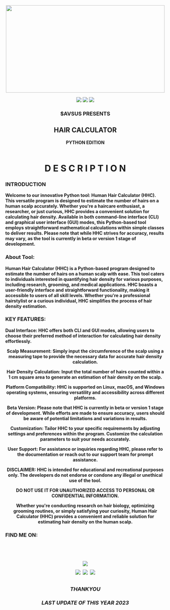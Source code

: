 <div align="center">
  <img border-radius: 15px src="https://cdn.dribbble.com/users/1370484/screenshots/5001113/3d_animated.gif" width="500" height="275"/>
  <p align="center">
  <img src="https://img.shields.io/badge/Version-1.0-red?style=for-the-badge">
    <a href="https://www.instagram.com/aaryaaashu00/" target="_blank"><img src="https://img.shields.io/badge/IG-%40$AVSUS-red?style=for-the-badge&logo=instagram"></a>
    <a href="https://discord.gg/M45DuEN5nH" target="_blank"><img src="https://img.shields.io/badge/-discord-blue?style=for-the-badge&logo=discord"></a>
    </p>
  <p align="center">
<h3 align="center"><b>$AVSUS PRESENTS</h3>
<h2 align="center">HAIR CALCULATOR</h2> <h7>PYTHON EDITION</h7>
<div align="center">
  <br>
</p>
 <h1 align="center">D&nbsp;E&nbsp;S&nbsp;C&nbsp;R&nbsp;I&nbsp;P&nbsp;T&nbsp;I&nbsp;O&nbsp;N </h1>
  
<h3 align="left">INTRODUCTION</h3>
<p align="left">
Welcome to our innovative Python tool: Human Hair Calculator (HHC). This versatile program is designed to estimate the number of hairs on a human scalp accurately. Whether you're a haircare enthusiast, a researcher, or just curious, HHC provides a convenient solution for calculating hair density. Available in both command-line interface (CLI) and graphical user interface (GUI) modes, this Python-based tool employs straightforward mathematical calculations within simple classes to deliver results. Please note that while HHC strives for accuracy, results may vary, as the tool is currently in beta or version 1 stage of development.

<h3 align="left">About Tool:</h3>
<p align="left">
Human Hair Calculator (HHC) is a Python-based program designed to estimate the number of hairs on a human scalp with ease.
This tool caters to individuals interested in quantifying hair density for various purposes, including research, grooming, and medical applications.
HHC boasts a user-friendly interface and straightforward functionality, making it accessible to users of all skill levels. Whether you're a professional hairstylist or a curious individual, HHC simplifies the process of hair density estimation.

<h3 align="left">KEY FEATURES:</h3>
<p align="left">
Dual Interface: HHC offers both CLI and GUI modes, allowing users to choose their preferred method of interaction for calculating hair density effortlessly.

Scalp Measurement: Simply input the circumference of the scalp using a measuring tape to provide the necessary data for accurate hair density calculation.

Hair Density Calculation: Input the total number of hairs counted within a 1 cm square area to generate an estimation of hair density on the scalp.

Platform Compatibility: HHC is supported on Linux, macOS, and Windows operating systems, ensuring versatility and accessibility across different platforms.

Beta Version: Please note that HHC is currently in beta or version 1 stage of development. While efforts are made to ensure accuracy, users should be aware of potential limitations and variations in results.

Customization: Tailor HHC to your specific requirements by adjusting settings and preferences within the program. Customize the calculation parameters to suit your needs accurately.

User Support: For assistance or inquiries regarding HHC, please refer to the documentation or reach out to our support team for prompt assistance.

DISCLAIMER: HHC is intended for educational and recreational purposes only. The developers do not endorse or condone any illegal or unethical use of the tool.

DO NOT USE IT FOR UNAUTHORIZED ACCESS TO PERSONAL OR CONFIDENTIAL INFORMATION.

Whether you're conducting research on hair biology, optimizing grooming routines, or simply satisfying your curiosity, Human Hair Calculator (HHC) provides a convenient and reliable solution for estimating hair density on the human scalp.
  
<h3 align="left">FIND ME ON:</h3>
<p align="left">



<p align="left">

<br>
<h1 align="center">
<a href="https://discord.gg/M45DuEN5nH">
<img src="https://invidget.switchblade.xyz/M45DuEN5nH">
</a>
<br>
  <a href="https://github.com/kanishkaminecraft" target="_blank"><img src="https://img.shields.io/badge/$AVSUS-green?style=for-the-badge&logo=github"></a>
  <a href="https://www.instagram.com/aaryaaashu00/" target="_blank"><img src="https://img.shields.io/badge/IG-%40$AVSUS-red?style=for-the-badge&logo=instagram"></a>
  <a href="https://www.youtube.com/channel/UCFL-IX_rxNY_AIFdYq4QtWw" target="_blank"><img src="https://img.shields.io/badge/YT-%40$AVSUS-red?style=for-the-badge&logo=youtube"></a>
</p>

<h3 align="center"><i>THANKYOU</i></h3>
<h3 align="center"><i>LAST UPDATE OF THIS YEAR 2023</i></h3>
